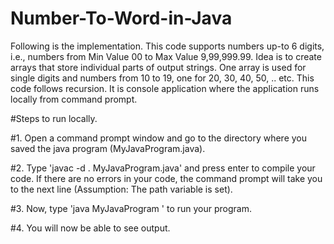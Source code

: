# Number-To-Word-in-Java
Following is the implementation. This code supports numbers up-to 6 digits, i.e., numbers from Min Value 00 to Max Value 9,99,999.99. Idea is to create arrays that store individual parts of output strings. One array is used for single digits and  numbers from 10 to 19, one for 20, 30, 40, 50, .. etc.
This code follows recursion.
It is console application where the application runs locally from command prompt.


#Steps to run locally.



#1. Open a command prompt window and go to the directory where you saved the java program (MyJavaProgram.java).

#2. Type 'javac -d . MyJavaProgram.java' and press enter to compile your code. If there are no errors in your code, the command prompt will take you to the next line (Assumption: The path variable is set).

#3. Now, type 'java MyJavaProgram ' to run your program.

#4. You will now be able to see output.

